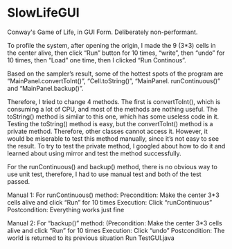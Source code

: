 # SlowLifeGUI
Conway's Game of Life, in GUI Form.  Deliberately non-performant.

To profile the system, after opening the origin, I made the 9 (3*3) cells in the center
alive, then click “Run” button for 10 times, “write”, then “undo” for 10 times, then
“Load” one time, then I clicked “Run Continous”.

Based on the sampler’s result, some of the hottest spots of the program are
“MainPanel.convertToInt()”, “Cell.toString()”, “MainPanel. runContinuous()” and
“MainPanel.backup()”.

Therefore, I tried to change 4 methods. The first is convertToInt(), which is
consuming a lot of CPU, and most of the methods are nothing useful. The toString()
method is similar to this one, which has some useless code in it. Testing the
toString() method is easy, but the convertToInt() method is a private method.
Therefore, other classes cannot access it. However, it would be miserable to test
this method manually, since it’s not easy to see the result. To try to test the private
method, I googled about how to do it and learned about using mirror and test the
method successfully.

For the runContinuous() and backup() method, there is no obvious way to use unit
test, therefore, I had to use manual test and both of the test passed.

Manual 1: For runContinuous() method:
Precondition: Make the center 3*3 cells alive and click “Run” for 10 times
Execution: Click “runContinuous”
Postcondition: Everything works just fine

Manual 2: For “backup()” method:
(Precondition: Make the center 3*3 cells alive and click “Run” for 10 times
Execution: Click “undo”
Postcondition: The world is returned to its previous situation
Run TestGUI.java
